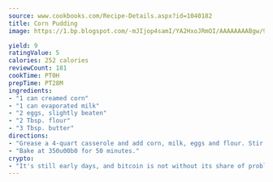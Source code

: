 ```yaml
---
source: www.cookbooks.com/Recipe-Details.aspx?id=1040182
title: Corn Pudding
image: https://1.bp.blogspot.com/-mJIjop4samI/YA2HxoJRmOI/AAAAAAAABgw/9Q6cN5purxQQ0M3111-VxRXtHYk4x987wCLcBGAsYHQ/s320/19.png

yield: 9
ratingValue: 5
calories: 252 calories
reviewCount: 181
cookTime: PT0H
prepTime: PT28M
ingredients:
- "1 can creamed corn"
- "1 can evaporated milk"
- "2 eggs, slightly beaten"
- "2 Tbsp. flour"
- "3 Tbsp. butter"
directions:
- "Grease a 4-quart casserole and add corn, milk, eggs and flour. Stir to blend, then dot with the butter."
- "Bake at 350u00b0 for 50 minutes."
crypto:
- "It's still early days, and bitcoin is not without its share of problems."
---
```

